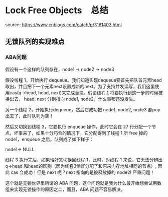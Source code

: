 # Lock Free Objects　总结
source: https://www.cnblogs.com/catch/p/3161403.html

## 无锁队列的实现难点

### ABA问题
假设有一个这样的队列存在，node1 -> node2 -> node3

假设线程 1，开始执行 dequeue。我们知道实现dequeue要首先把队首元素head取出，并且把下一个元素next设置成新的next。为了支持并发读写，我们这里使用cas(q->head, head, next)来完成替换。假设线程１将要执行到这一步的时候被换出去， head, next 分别指向 node1, node2，什么事都还没发生。

另一个线程 2，开始执行dequeue，然后它成功把 node1, node2, node3 都pop 出去了，此时队列为空！

然后又切换到线程 3，它要执行 enqueue 操作，此时它会在 27 行分配一个节点，坏事来了，如果十分巧合的情况下，它分配得到了线程 1 所 free 掉的 node1，enqueue 之后，队列成了如下样子：

node1-> NULL

线程 3 执行完后，如果恰好又切换回线程 1，此时，对线程 1 来说，它无法分辨出q->head 和head的区别（因为线程3恰好分配了和原来内存地址相同的节点）, 因此 cas 会成功！但是 next 呢？next 指向的是被释放掉的 node2! 严重问题！

这个就是无锁世界里所谓的 ABA 问题，这个问题就是我为什么最开始想尝试用数组来实现无锁操作的原因之二，而且，ABA 问题不容易解决。

